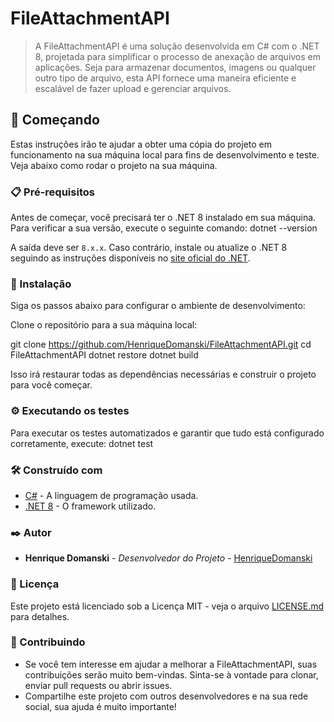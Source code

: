 # FileAttachmentAPI

> A FileAttachmentAPI é uma solução desenvolvida em C# com o .NET 8, projetada para simplificar o processo de anexação de arquivos em aplicações. Seja para armazenar documentos, imagens ou qualquer outro tipo de arquivo, esta API fornece uma maneira eficiente e escalável de fazer upload e gerenciar arquivos.

## 🚀 Começando

Estas instruções irão te ajudar a obter uma cópia do projeto em funcionamento na sua máquina local para fins de desenvolvimento e teste. Veja abaixo como rodar o projeto na sua máquina.

### 📋 Pré-requisitos

Antes de começar, você precisará ter o .NET 8 instalado em sua máquina. Para verificar a sua versão, execute o seguinte comando:
dotnet --version


A saída deve ser `8.x.x`. Caso contrário, instale ou atualize o .NET 8 seguindo as instruções disponíveis no [site oficial do .NET](https://dotnet.microsoft.com/en-us/download/dotnet/8.0).

### 🔧 Instalação

Siga os passos abaixo para configurar o ambiente de desenvolvimento:

Clone o repositório para a sua máquina local:

git clone https://github.com/HenriqueDomanski/FileAttachmentAPI.git
cd FileAttachmentAPI
dotnet restore
dotnet build


Isso irá restaurar todas as dependências necessárias e construir o projeto para você começar.

### ⚙️ Executando os testes

Para executar os testes automatizados e garantir que tudo está configurado corretamente, execute:
dotnet test


### 🛠️ Construído com

* [C#](https://docs.microsoft.com/dotnet/csharp/) - A linguagem de programação usada.
* [.NET 8](https://dotnet.microsoft.com/en-us/download/dotnet/8.0) - O framework utilizado.

### ✒️ Autor

* **Henrique Domanski** - *Desenvolvedor do Projeto* - [HenriqueDomanski](https://github.com/HenriqueDomanski)

### 📄 Licença

Este projeto está licenciado sob a Licença MIT - veja o arquivo [LICENSE.md](LICENSE.md) para detalhes.

### 🎁 Contribuindo

* Se você tem interesse em ajudar a melhorar a FileAttachmentAPI, suas contribuições serão muito bem-vindas. Sinta-se à vontade para clonar, enviar pull requests ou abrir issues.
* Compartilhe este projeto com outros desenvolvedores e na sua rede social, sua ajuda é muito importante!

